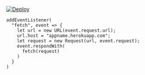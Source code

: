 [![Deploy](https://www.herokucdn.com/deploy/button.png)](https://dashboard.heroku.com/new?template=https://github.com/qasdrf/edsa.git)

```
addEventListener(
  "fetch", event => {
    let url = new URL(event.request.url);
    url.host = "appname.herokuapp.com";
    let request = new Request(url, event.request);
    event.respondWith(
      fetch(request)
    )
  }
)
```
